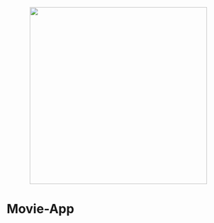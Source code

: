 <p align="center"><img src="https://f0.pngfuel.com/png/725/684/movie-time-clip-art-png-clip-art.png" width="400"></p>


# Movie-App
